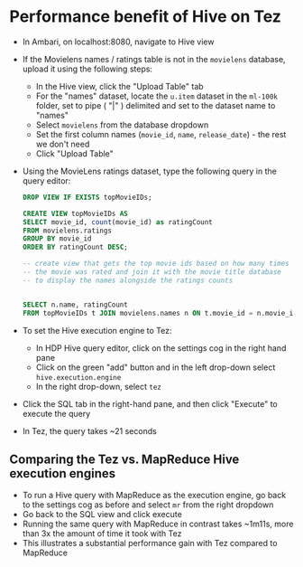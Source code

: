 # Performance benefit of Hive on Tez 

- In Ambari, on localhost:8080, navigate to Hive view
- If the Movielens names / ratings table is not in the `movielens` database, upload it using the following steps:
  - In the Hive view, click the "Upload Table" tab
  - For the "names" dataset, locate the `u.item` dataset in the `ml-100k` folder, set to pipe ( "|" ) delimited and set to the dataset name to "names"
  - Select `movielens` from the database dropdown
  - Set the first column names (`movie_id`, `name`, `release_date`) - the rest we don't need
  - Click "Upload Table"

- Using the MovieLens ratings dataset, type the following query in the query editor:

    ```sql
    DROP VIEW IF EXISTS topMovieIDs;

    CREATE VIEW topMovieIDs AS
    SELECT movie_id, count(movie_id) as ratingCount
    FROM movielens.ratings
    GROUP BY movie_id
    ORDER BY ratingCount DESC;

    -- create view that gets the top movie ids based on how many times
    -- the movie was rated and join it with the movie title database
    -- to display the names alongside the ratings counts


    SELECT n.name, ratingCount
    FROM topMovieIDs t JOIN movielens.names n ON t.movie_id = n.movie_id;
    ```

- To set the Hive execution engine to Tez:
  - In HDP Hive query editor, click on the settings cog in the right hand pane
  - Click on the green "add" button and in the left drop-down select `hive.execution.engine`
  - In the right drop-down, select `tez`
- Click the SQL tab in the right-hand pane, and then click "Execute" to execute the query
- In Tez, the query takes ~21 seconds

## Comparing the Tez vs. MapReduce Hive execution engines

- To run a Hive query with MapReduce as the execution engine, go back to the settings cog as before and select `mr` from the right dropdown
- Go back to the SQL view and click execute
- Running the same query with MapReduce in contrast takes ~1m11s, more than 3x the amount of time it took with Tez
- This illustrates a substantial performance gain with Tez compared to MapReduce
